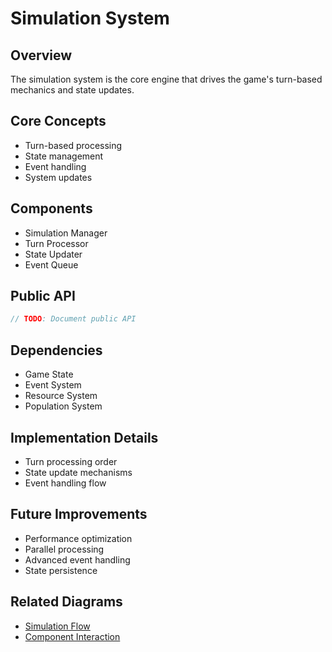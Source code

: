 # Simulation System

## Overview
The simulation system is the core engine that drives the game's turn-based mechanics and state updates.

## Core Concepts
- Turn-based processing
- State management
- Event handling
- System updates

## Components
- Simulation Manager
- Turn Processor
- State Updater
- Event Queue

## Public API
```rust
// TODO: Document public API
```

## Dependencies
- Game State
- Event System
- Resource System
- Population System

## Implementation Details
- Turn processing order
- State update mechanisms
- Event handling flow

## Future Improvements
- Performance optimization
- Parallel processing
- Advanced event handling
- State persistence

## Related Diagrams
- [Simulation Flow](diagrams/simulation_flow.d2)
- [Component Interaction](diagrams/simulation_components.d2) 
